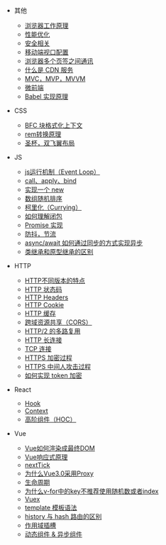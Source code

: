 * 其他
  * [浏览器工作原理](other/note1.md)
  * [性能优化](other/note2.md)
  * [安全相关](other/note4.md)
  * [移动端视口配置](other/note5.md)
  * [浏览器多个页签之间通讯](other/note6.md)
  * [什么是 CDN 服务](other/note3.md)
  * [MVC，MVP，MVVM](other/note7.md)
  * [微前端](other/note8.md)
  * [Babel 实现原理](other/note9.md)

* CSS
  * [BFC 块格式化上下文](css/note3.md)
  * [rem转换原理](css/note7.md)
  * [圣杯，双飞翼布局](css/note1.md)

* JS
  * [js运行机制（Event Loop）](js/note1.md)
  * [call、apply、bind](js/note2.md)
  * [实现一个 new](js/note3.md)
  * [数组随机排序](js/note4.md)
  * [柯里化（Currying）](js/note5.md)
  * [如何理解闭包](js/note6.md)
  * [Promise 实现](js/note7.md)
  * [防抖，节流](js/note8.md)
  * [async/await 如何通过同步的方式实现异步](js/note9.md)
  * [类继承和原型继承的区别](js/note10.md)

* HTTP
  * [HTTP不同版本的特点](http/note6.md)
  * [HTTP 状态码](http/note1.md)
  * [HTTP Headers](http/note2.md)
  * [HTTP Cookie](http/note3.md)
  * [HTTP 缓存](http/note4.md)
  * [跨域资源共享（CORS）](http/note5.md)
  * [HTTP/2 的多路复用](http/note7.md)
  * [HTTP 长连接](http/note8.md)
  * [TCP 连接](http/note9.md)
  * [HTTPS 加密过程](http/note10.md)
  * [HTTPS 中间人攻击过程](http/note11.md)
  * [如何实现 token 加密](http/note12.md)

* React
  * [Hook](react/note1.md)
  * [Context](react/note2.md)
  * [高阶组件（HOC）](react/note3.md)

* Vue
  * [Vue如何渲染成最终DOM](vue/note1.md)
  * [Vue响应式原理](vue/note8.md)
  * [nextTick](vue/note2.md)
  * [为什么Vue3.0采用Proxy](vue/note9.md)
  * [生命周期](vue/note3.md)
  * [为什么v-for中的key不推荐使用随机数或者index](vue/note4.md)
  * [Vuex](vue/note6.md)
  * [template 模板语法](vue/note5.md)
  * [history 与 hash 路由的区别](vue/note7.md)
  * [作用域插槽](vue/note10.md)
  * [动态组件 & 异步组件](vue/note11.md)
